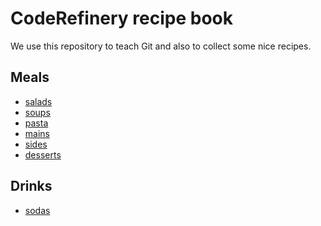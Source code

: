 # CodeRefinery recipe book

We use this repository to teach Git and also to collect
some nice recipes.

## Meals

- [salads](salads)
- [soups](soups)
- [pasta](pasta)
- [mains](mains)
- [sides](sides)
- [desserts](desserts)

## Drinks
- [sodas](sodas)
